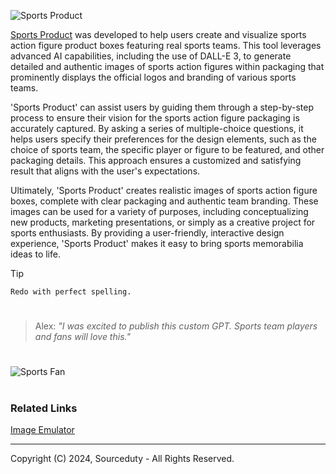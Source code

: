 ![Sports Product](https://github.com/sourceduty/Sports_Product/assets/123030236/3a200bb3-6258-4dfc-8be5-b4a389a150b9)

[Sports Product](https://chatgpt.com/g/g-STDqdMMgQ-sports-product) was developed to help users create and visualize sports action figure product boxes featuring real sports teams. This tool leverages advanced AI capabilities, including the use of DALL-E 3, to generate detailed and authentic images of sports action figures within packaging that prominently displays the official logos and branding of various sports teams.

'Sports Product' can assist users by guiding them through a step-by-step process to ensure their vision for the sports action figure packaging is accurately captured. By asking a series of multiple-choice questions, it helps users specify their preferences for the design elements, such as the choice of sports team, the specific player or figure to be featured, and other packaging details. This approach ensures a customized and satisfying result that aligns with the user's expectations.

Ultimately, 'Sports Product' creates realistic images of sports action figure boxes, complete with clear packaging and authentic team branding. These images can be used for a variety of purposes, including conceptualizing new products, marketing presentations, or simply as a creative project for sports enthusiasts. By providing a user-friendly, interactive design experience, 'Sports Product' makes it easy to bring sports memorabilia ideas to life.

> [!TIP]
> ```
> Redo with perfect spelling.
> ```

#

> Alex: *"I was excited to publish this custom GPT. Sports team players and fans will love this."*

#

![Sports Fan](https://github.com/sourceduty/Sports_Product/assets/123030236/a666db45-d853-44eb-a8cb-e696d88a9593)

#
### Related Links

[Image Emulator](https://chat.openai.com/g/g-RF3VlAjnL-image-emulator)

***
Copyright (C) 2024, Sourceduty - All Rights Reserved.
